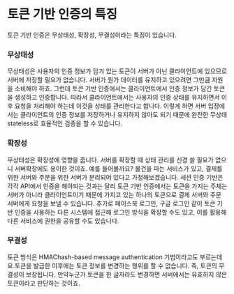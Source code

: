 # 토큰 기반 인증의 특징
토큰 기반 인증은 무상태성, 확장성, 무결성이라는 특징이 있습니다.

### 무상태성
무상태성은 사용자의 인증 정보가 담겨 있는 토큰이 서버가 아닌 클라이언트에 있으므로 서버에 저장할 필요가 없습니다. 서버가 뭔가 데이터를 유지하고 있으려면 그만큼 자원을 소비해야 하죠. 그런데 토큰 기반 인증에서는 클라이언트에서 인증 정보가 담긴 토큰을 생성하고 인증합니다. 따라서 클라이언트에서는 사용자의 인증 상태를 유지하면서 이후 요청을 처리해야 하는데 이것을 상태를 관리한다고 합니다. 이렇게 하면 서버 입장에서는 클라이언트의 인증 정보를 저장하거나 유지하지 않아도 되기 때문에 완전한 무상태stateless로 효율적인 검증을 할 수 있습니다.


### 확장성

무상태성은 확장성에 영향을 줍니다. 서버를 확장할 때 상태 관리를 신경 쓸 필요가 없으니 서버확장에도 용이한 것이죠. 예를 들어볼까요? 물건을 파는 서비스가 있고, 결제를 위한 서버와 주문을 위한 서버가 분리되어 있다고 가정해보겠습니다. 세션 인증 기반은 각각 API에서 인증을 해야되는 것과는 달리 토큰 기반 인증에서는 토큰을 가지는 주체는 서버가 아니라 클라이언트이기 때문에 가지고 있는 하나의 토큰으로 결제 서버와 주문 서버에게 요청을 보낼 수 있습니다. 추가로 페이스북 로그인, 구글 로그인 같이 토큰 기반 인증을 사용하는 다른 시스템에 접근해 로그인 방식을 확장할 수도 있고, 이를 활용해 다른 서비스에 권한을 공유할 수도 있습니다.


### 무결성
토큰 방식은 HMAChash-based message authentication 기법이라고도 부르는데요.토큰을 발급한 이후에는 토큰 정보를 변경하는 행위를 할 수 없습니다. 즉, 토큰의 무결성이 보장됩니다. 만약누군가 토큰을 한 글자라도 변경하면 서버에서는 유효하지 않은 토큰이라고 판단하는 것이죠.